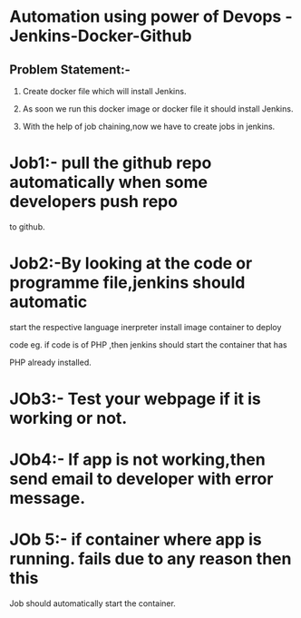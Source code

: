 # Automation using power of Devops -Jenkins-Docker-Github

## Problem Statement:-

1. Create docker file which will install Jenkins.

2. As soon we run this docker image or docker file it should install Jenkins.

3. With the help of job chaining,now we have to create jobs in jenkins.

# Job1:- pull the github repo automatically when some developers push repo 
  to github.

# Job2:-By looking at the code or programme file,jenkins should automatic

 start the respective language inerpreter install image container to deploy

 code eg. if code is of PHP ,then jenkins should start the container that has 

 PHP already installed.

# JOb3:- Test your webpage if it is working or not.

# JOb4:- If app is not working,then send email to developer with error message.

# JOb 5:- if container where app is running. fails due to any reason then this 

Job should automatically start the container.
